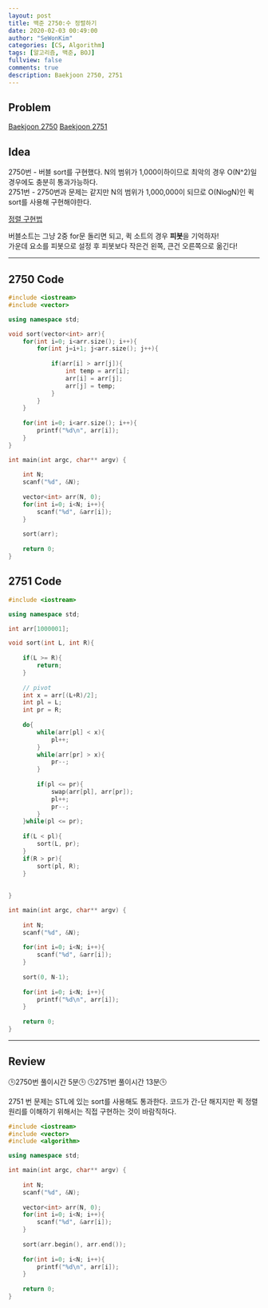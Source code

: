 ```yaml
---
layout: post
title: 백준 2750:수 정렬하기
date: 2020-02-03 00:49:00
author: "SeWonKim"
categories: [CS, Algorithm]
tags: [알고리즘, 백준, BOJ]
fullview: false
comments: true
description: Baekjoon 2750, 2751
---
```


## Problem

[Baekjoon 2750](https://www.acmicpc.net/problem/2750)
[Baekjoon 2751](https://www.acmicpc.net/problem/2751)

## Idea

2750번 - 버블 sort를 구현했다. N의 범위가 1,000이하이므로 최악의 경우 O(N^2)일 경우에도 충분히 통과가능하다.      
2751번 - 2750번과 문제는 같지만 N의 범위가 1,000,000이 되므로 O(NlogN)인 퀵 sort를 사용해 구현해야한다.

[정렬 구현법](https://sewonkimm.github.io/algorithm/2019/11/25/sort.html)

버블소트는 그냥 2중 for문 돌리면 되고, 퀵 소트의 경우 **피봇**을 기억하자!      
가운데 요소를 피봇으로 설정 후 피봇보다 작은건 왼쪽, 큰건 오른쪽으로 옮긴다!

---

## 2750 Code
```cpp
#include <iostream>
#include <vector>

using namespace std;

void sort(vector<int> arr){
	for(int i=0; i<arr.size(); i++){
		for(int j=i+1; j<arr.size(); j++){
			
			if(arr[i] > arr[j]){
				int temp = arr[i];
				arr[i] = arr[j];
				arr[j] = temp;
			}
		}
	}
	
	for(int i=0; i<arr.size(); i++){
		printf("%d\n", arr[i]);
	}	
}

int main(int argc, char** argv) {
	
	int N;
	scanf("%d", &N);
	
	vector<int> arr(N, 0);	
	for(int i=0; i<N; i++){
		scanf("%d", &arr[i]);	
	}
	
	sort(arr);
	
	return 0;
}
```


## 2751 Code
```cpp
#include <iostream>

using namespace std;

int arr[1000001];

void sort(int L, int R){
	
	if(L >= R){
		return;
	}
	
	// pivot
	int x = arr[(L+R)/2];
	int pl = L;
	int pr = R;
	
	do{
		while(arr[pl] < x){
			pl++;
		}
		while(arr[pr] > x){
			pr--;
		}
		
		if(pl <= pr){
			swap(arr[pl], arr[pr]);
			pl++;
			pr--;
		}
	}while(pl <= pr);
	
	if(L < pl){
		sort(L, pr);
	}
	if(R > pr){
		sort(pl, R);
	}
	
	
}

int main(int argc, char** argv) {
	
	int N;
	scanf("%d", &N);
	
	for(int i=0; i<N; i++){
		scanf("%d", &arr[i]);	
	}
	
	sort(0, N-1);
	
	for(int i=0; i<N; i++){
		printf("%d\n", arr[i]);
	}	
	
	return 0;
}
```
---

## Review
🕒2750번 풀이시간 5분🕒 
🕒2751번 풀이시간 13분🕒

2751 번 문제는 STL에 있는 sort를 사용해도 통과한다. 코드가 간-단 해지지만 퀵 정렬 원리를 이해하기 위해서는 직접 구현하는 것이 바람직하다.
```cpp
#include <iostream>
#include <vector>
#include <algorithm>

using namespace std;

int main(int argc, char** argv) {
	
	int N;
	scanf("%d", &N);
	
	vector<int> arr(N, 0);
	for(int i=0; i<N; i++){
		scanf("%d", &arr[i]);	
	}
	
	sort(arr.begin(), arr.end());
	
	for(int i=0; i<N; i++){
		printf("%d\n", arr[i]);
	}	
	
	return 0;
}
```
